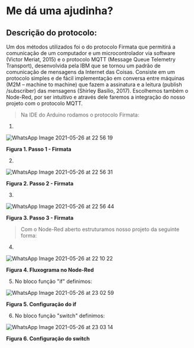 # Me dá uma ajudinha?

## Descrição do protocolo:

>
Um dos métodos utilizados foi o do protocolo Firmata que permitirá a comunicação de um computador e um microcontrolador via software (Victor Meriat, 2015) e o protocolo MQTT (Message Queue Telemetry Transport), desenvolvida pela IBM que se tornou um padrão de comunicação de mensagens da Internet das Coisas. Consiste em um protocolo simples e de fácil implementação em conversa entre máquinas (M2M – machine to machine) que fazem a assinatura e a leitura (publish /subscriber) das mensagens (Shirley Basílio, 2017).  Escolhemos também o Node-Red, por ser intuitivo e através dele faremos a integração do nosso projeto com o protocolo MQTT.                                                                                                         
> Na IDE do Arduino rodamos o protocolo Firmata:
> 
1.
![WhatsApp Image 2021-05-26 at 22 56 19](https://user-images.githubusercontent.com/84140628/119753773-b5792a80-be75-11eb-80cc-b9a0b6fce0f8.jpeg)

**Figura 1. Passo 1 - Firmata**


2.
![WhatsApp Image 2021-05-26 at 22 56 31](https://user-images.githubusercontent.com/84140628/119753778-b742ee00-be75-11eb-8907-36eba6b3d959.jpeg)

**Figura 2. Passo 2 - Firmata**


3.
![WhatsApp Image 2021-05-26 at 22 56 44](https://user-images.githubusercontent.com/84140628/119753783-b8741b00-be75-11eb-8536-a940545347ee.jpeg)

**Figura 3. Passo 3 - Firmata**


> Com o Node-Red aberto estruturamos nosso projeto da seguinte forma:
4.
![WhatsApp Image 2021-05-26 at 22 10 22](https://user-images.githubusercontent.com/84140628/119754069-4819c980-be76-11eb-9ccf-66f5745a8044.jpeg)

**Figura 4. Fluxograma no Node-Red**


> 
5. No bloco função "if" definimos:

![WhatsApp Image 2021-05-26 at 23 02 59](https://user-images.githubusercontent.com/84140628/119754275-9dee7180-be76-11eb-8a23-121bd116beca.jpeg)

**Figura 5. Configuração do if**


> 
6. No bloco função "switch" definimos:

![WhatsApp Image 2021-05-26 at 23 03 14](https://user-images.githubusercontent.com/84140628/119754292-a5ae1600-be76-11eb-9c58-c633b4e165b6.jpeg)

**Figura 6. Configuração do switch**
